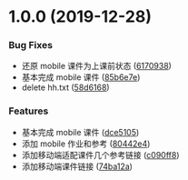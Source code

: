 # 1.0.0 (2019-12-28)


### Bug Fixes

* 还原 mobile 课件为上课前状态 ([6170938](https://github.com/biteSMS/course/commit/61709384cd7690ef51efc793b45f80966ab2cd6b))
* 基本完成 mobile 课件 ([85b6e7e](https://github.com/biteSMS/course/commit/85b6e7e565398a8d266e6776254ce5f43eb98d6b))
* delete hh.txt ([58d6168](https://github.com/biteSMS/course/commit/58d6168643178e7b6edbd3c56aa8ceae8b508e12))


### Features

* 基本完成 mobile 课件 ([dce5105](https://github.com/biteSMS/course/commit/dce5105cd0253b50964f176882ae2233ab42968d))
* 添加 mobile 作业和参考 ([80442e4](https://github.com/biteSMS/course/commit/80442e40c79889731583229ff39e2a2e757a03fb))
* 添加移动端适配课件几个参考链接 ([c090ff8](https://github.com/biteSMS/course/commit/c090ff85a9e97e22f2d51f8953f52db0d392d099))
* 添加移动端课件链接 ([74ba12a](https://github.com/biteSMS/course/commit/74ba12ab09603481847383abce576a619b9d84e1))



